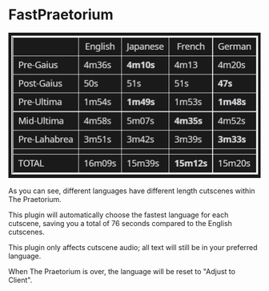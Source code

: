 # FastPraetorium
![PraetoriumCutsceneTimers](Praetorium_Cutscene_Timers.png)

As you can see, different languages have different length cutscenes within The Praetorium. 

This plugin will automatically choose the fastest language for each cutscene, saving you a total of 76 seconds compared to the English cutscenes. 

This plugin only affects cutscene audio; all text will still be in your preferred language. 

When The Praetorium is over, the language will be reset to "Adjust to Client". 
